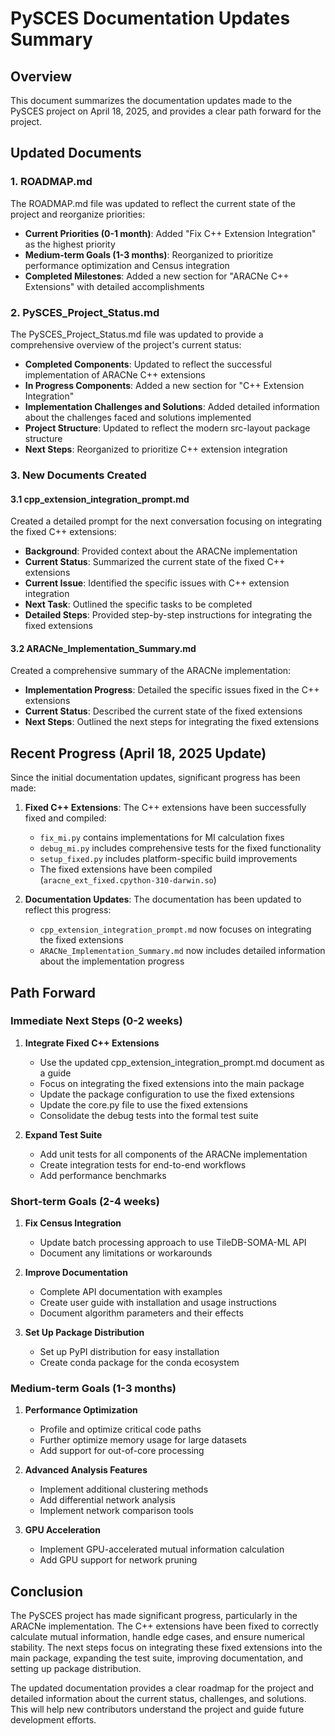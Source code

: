 # PySCES Documentation Updates Summary

## Overview

This document summarizes the documentation updates made to the PySCES project on April 18, 2025, and provides a clear path forward for the project.

## Updated Documents

### 1. ROADMAP.md

The ROADMAP.md file was updated to reflect the current state of the project and reorganize priorities:

- **Current Priorities (0-1 month)**: Added "Fix C++ Extension Integration" as the highest priority
- **Medium-term Goals (1-3 months)**: Reorganized to prioritize performance optimization and Census integration
- **Completed Milestones**: Added a new section for "ARACNe C++ Extensions" with detailed accomplishments

### 2. PySCES_Project_Status.md

The PySCES_Project_Status.md file was updated to provide a comprehensive overview of the project's current status:

- **Completed Components**: Updated to reflect the successful implementation of ARACNe C++ extensions
- **In Progress Components**: Added a new section for "C++ Extension Integration"
- **Implementation Challenges and Solutions**: Added detailed information about the challenges faced and solutions implemented
- **Project Structure**: Updated to reflect the modern src-layout package structure
- **Next Steps**: Reorganized to prioritize C++ extension integration

### 3. New Documents Created

#### 3.1 cpp_extension_integration_prompt.md

Created a detailed prompt for the next conversation focusing on integrating the fixed C++ extensions:

- **Background**: Provided context about the ARACNe implementation
- **Current Status**: Summarized the current state of the fixed C++ extensions
- **Current Issue**: Identified the specific issues with C++ extension integration
- **Next Task**: Outlined the specific tasks to be completed
- **Detailed Steps**: Provided step-by-step instructions for integrating the fixed extensions

#### 3.2 ARACNe_Implementation_Summary.md

Created a comprehensive summary of the ARACNe implementation:

- **Implementation Progress**: Detailed the specific issues fixed in the C++ extensions
- **Current Status**: Described the current state of the fixed extensions
- **Next Steps**: Outlined the next steps for integrating the fixed extensions

## Recent Progress (April 18, 2025 Update)

Since the initial documentation updates, significant progress has been made:

1. **Fixed C++ Extensions**: The C++ extensions have been successfully fixed and compiled:
   - `fix_mi.py` contains implementations for MI calculation fixes
   - `debug_mi.py` includes comprehensive tests for the fixed functionality
   - `setup_fixed.py` includes platform-specific build improvements
   - The fixed extensions have been compiled (`aracne_ext_fixed.cpython-310-darwin.so`)

2. **Documentation Updates**: The documentation has been updated to reflect this progress:
   - `cpp_extension_integration_prompt.md` now focuses on integrating the fixed extensions
   - `ARACNe_Implementation_Summary.md` now includes detailed information about the implementation progress

## Path Forward

### Immediate Next Steps (0-2 weeks)

1. **Integrate Fixed C++ Extensions**
   - Use the updated cpp_extension_integration_prompt.md document as a guide
   - Focus on integrating the fixed extensions into the main package
   - Update the package configuration to use the fixed extensions
   - Update the core.py file to use the fixed extensions
   - Consolidate the debug tests into the formal test suite

2. **Expand Test Suite**
   - Add unit tests for all components of the ARACNe implementation
   - Create integration tests for end-to-end workflows
   - Add performance benchmarks

### Short-term Goals (2-4 weeks)

1. **Fix Census Integration**
   - Update batch processing approach to use TileDB-SOMA-ML API
   - Document any limitations or workarounds

2. **Improve Documentation**
   - Complete API documentation with examples
   - Create user guide with installation and usage instructions
   - Document algorithm parameters and their effects

3. **Set Up Package Distribution**
   - Set up PyPI distribution for easy installation
   - Create conda package for the conda ecosystem

### Medium-term Goals (1-3 months)

1. **Performance Optimization**
   - Profile and optimize critical code paths
   - Further optimize memory usage for large datasets
   - Add support for out-of-core processing

2. **Advanced Analysis Features**
   - Implement additional clustering methods
   - Add differential network analysis
   - Implement network comparison tools

3. **GPU Acceleration**
   - Implement GPU-accelerated mutual information calculation
   - Add GPU support for network pruning

## Conclusion

The PySCES project has made significant progress, particularly in the ARACNe implementation. The C++ extensions have been fixed to correctly calculate mutual information, handle edge cases, and ensure numerical stability. The next steps focus on integrating these fixed extensions into the main package, expanding the test suite, improving documentation, and setting up package distribution.

The updated documentation provides a clear roadmap for the project and detailed information about the current status, challenges, and solutions. This will help new contributors understand the project and guide future development efforts.

